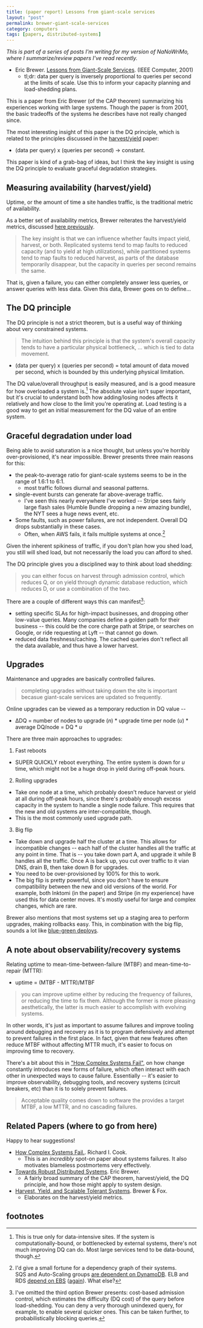 ```yaml
---
title: (paper report) Lessons from giant-scale services
layout: "post"
permalink: brewer-giant-scale-services
category: computers
tags: [papers, distributed-systems]
---
```


*This is part of a series of posts I'm writing for my version of NaNoWriMo, where I summarize/review papers I've read recently.*

- Eric Brewer. [Lessons from Giant-Scale Services][giant-scale]. (IEEE Computer, 2001)
  - tl;dr: data per query is inversely proportional to queries per second at the limits of scale. Use this to inform your capacity planning and load-shedding plans.

This is a paper from Eric Brewer (of the CAP theorem) summarizing his experiences working with large systems. Though the paper is from 2001, the basic tradeoffs of the systems he describes have not really changed since.

The most interesting insight of this paper is the DQ principle, which is related to the principles discussed in the [harvest/yield][harvest-yield] paper:

- (data per query) x (queries per second) &rarr; constant.

This paper is kind of a grab-bag of ideas, but I think the key insight is using the DQ principle to evaluate graceful degradation strategies.

## Measuring availability (harvest/yield)

Uptime, or the amount of time a site handles traffic, is the traditional metric of availability.

As a better set of availability metrics, Brewer reiterates the harvest/yield metrics, discussed [here previously][harvest-yield-heading].

> The key insight is that we can influence whether faults impact yield, harvest, or both. Replicated systems tend to map faults to reduced capacity (and to yield at high utilizations), while partitioned systems tend to map faults to reduced harvest, as parts of the database temporarily disappear, but the capacity in queries per second remains the same.

That is, given a failure, you can either completely answer less queries, or answer queries with less data. Given this data, Brewer goes on to define...

## The DQ principle

The DQ principle is not a strict theorem, but is a useful way of thinking about very constrained systems.

> The intuition behind this principle is that the system's overall capacity tends to have a particular physical bottleneck, ... which is tied to data movement.

- (data per query) x (queries per second) = total amount of data moved per second, which is bounded by this underlying physical limitation.

The DQ value/overall throughput is easily measured, and is a good measure for how overloaded a system is.[^1] The absolute value isn't super important, but it's crucial to understand both how adding/losing nodes affects it relatively and how close to the limit you're operating at. Load testing is a good way to get an initial measurement for the DQ value of an entire system.

## Graceful degradation under load

Being able to avoid saturation is a nice thought, but unless you're horribly over-provisioned, it's near impossible. Brewer presents three main reasons for this:

- the peak-to-average ratio for giant-scale systems seems to be in the range of 1.6:1 to 6:1.
  - most traffic follows diurnal and seasonal patterns.
- single-event bursts can generate far above-average traffic.
  - I've seen this nearly everywhere I've worked -- Stripe sees fairly large flash sales (Humble Bundle dropping a new amazing bundle), the NYT sees a huge news event, etc.
- Some faults, such as power failures,  are not independent. Overall DQ drops substantially in these cases.
  - Often, when AWS fails, it fails multiple systems at once.[^2] 

Given the inherent spikiness of traffic, if you don't plan how you shed load, you still will shed load, but not necessarily the load you can afford to shed.

The DQ principle gives you a disciplined way to think about load shedding:

> you can either focus on harvest through admission control, which reduces Q, or on yield through dynamic database reduction, which reduces D, or use a combination of the two.

There are a couple of different ways this can manifest[^3]:

- setting specific SLAs for high-impact businesses, and dropping other low-value queries. Many companies define a golden path for their business -- this could be the core charge path at Stripe, or searches on Google, or ride requesting at Lyft -- that cannot go down.
- reduced data freshness/caching. The cached queries don't reflect all the data available, and thus have a lower harvest.

## Upgrades

Maintenance and upgrades are basically controlled failures.

> completing upgrades without taking down the site is important becasue giant-scale services are updated so frequently.

Online upgrades can be viewed as a temporary reduction in DQ value --

- ΔDQ = number of nodes to upgrade (*n*) * upgrade time per node (*u*) * average DQ/node = DQ * *u*

There are three main approaches to upgrades:

1. Fast reboots
  - SUPER QUICKLY reboot everything. The entire system is down for *u* time, which might not be a huge drop in yield during off-peak hours.
2. Rolling upgrades
  - Take one node at a time, which probably doesn't reduce harvest or yield at all during off-peak hours, since there's probably enough excess capacity in the system to handle a single node failure. This requires that the new and old systems are inter-compatible, though.
  - This is the most commonly used upgrade path.
3. Big flip
  - Take down and upgrade half the cluster at a time. This allows for incompatible changes -- each half of the cluster handles all the traffic at any point in time. That is -- you take down part A, and upgrade it while B handles all the traffic. Once A is back up, you cut over traffic to it vian DNS, drain B, then take down B for upgrades.
  - You need to be over-provisioned by 100% for this to work.
  - The big flip is pretty powerful, since you don't have to ensure compatibility between the new and old versions of the world. For example, both Inktomi (in the paper) and Stripe (in my experience) have used this for data center moves. It's mostly useful for large and complex changes, which are rare.

Brewer also mentions that most systems set up a staging area to perform upgrades, making rollbacks easy. This, in combination with the big flip, sounds a lot like [blue-green deploys][blue-green-deploys].

## A note about observability/recovery systems

Relating uptime to mean-time-between-failure (MTBF) and mean-time-to-repair (MTTR):

- uptime = (MTBF - MTTR)/MTBF

> you can improve uptime either by reducing the frequency of failures, or reducing the time to fix them. Although the former is more pleasing aesthetically, the latter is much easier to accomplish with evolving systems.

In other words, it's just as important to assume failures and improve tooling around debugging and recovery as it is to program defensively and attempt to prevent failures in the first place. In fact, given that new features often reduce MTBF without affecting MTTR much, it's easier to focus on improving time to recovery.

There's a bit about this in ["How Complex Systems Fail"][how-complex-systems-fail], on how change constantly introduces new forms of failure, which often interact with each other in unexpected ways to cause failure. Essentially -- it's easier to improve observability, debugging tools, and recovery systems (circuit breakers, etc) than it is to solely prevent failures.

> Acceptable quality comes down to software the provides a target MTBF, a low MTTR, and no cascading failures.

## Related Papers (where to go from here)

Happy to hear suggestions!

- [How Complex Systems Fail.][how-complex-systems-fail]. Richard I. Cook.
  - This is an _incredibly_ spot-on paper about systems failures. It also motivates blameless postmortems very effectively.
- [Towards Robust Distributed Systems][podc-keynote]. Eric Brewer.
  - A fairly broad summary of the CAP theorem, harvest/yield, the DQ principle, and how those might apply to system design.
- [Harvest, Yield, and Scalable Tolerant Systems](http://citeseerx.ist.psu.edu/viewdoc/download?doi=10.1.1.24.3690&rep=rep1&type=pdf). Brewer & Fox.
  - Elaborates on the harvest/yield metrics.

## footnotes

[^1]: This is true only for data-intensive sites. If the system is computationally-bound, or bottlenecked by external systems, there's not much improving DQ can do. Most large services tend to be data-bound, though.

[^2]: I'd give a small fortune for a dependency graph of their systems.<br>SQS and Auto-Scaling groups [are dependent on DynamoDB][dynamo-sqs]. ELB and RDS [depend on EBS][ebs] ([again][ebs-2]). What else?

[^3]: I've omitted the third option Brewer presents: cost-based admission control, which estimates the difficulty (DQ cost) of the query before load-shedding. You can deny a very thorough unindexed query, for example, to enable several quicker ones. This can be taken further, to probabilistically blocking queries.

[dynamo-sqs]: https://aws.amazon.com/message/5467D2/#Impact_on_Other_Services
[ebs]: https://aws.amazon.com/message/2329B7/
[ebs-2]: https://aws.amazon.com/message/680342/
[giant-scale]: http://www.cs.berkeley.edu/~brewer/Giant.pdf
[harvest-yield]: /harvest-yield
[harvest-yield-heading]: /harvest-yield/#harvest-yield-definition
[blue-green-deploys]: http://martinfowler.com/bliki/BlueGreenDeployment.html
[how-complex-systems-fail]: http://web.mit.edu/2.75/resources/random/How%20Complex%20Systems%20Fail.pdf
[podc-keynote]: https://www.cs.berkeley.edu/~brewer/cs262b-2004/PODC-keynote.pdf
